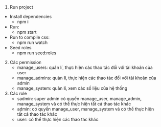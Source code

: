 1. Run project
-   Install dependencies
    -   npm i
-   Run: 
    -   npm start
-   Run to compile css:
    -   npm run watch
-   Seed roles
    -   npm run seed:roles

2. Các permission
    - manage_users: quản lí, thực hiện các thao tác đối với tài khoản của user
    - manage_admins: quản lí, thực hiện các thao tác đối với tài khoản của admin
    - manage_system: quản lí, xem các số liệu của hệ thống
3. Các role
    - sadmin: super admin có quyền manage_user, manage_admin, manage_system và có thể thực hiện tất cả thao tác khác
    - admin: có quyền manage_user, manage_system và có thể thực hiện tất cả thao tác khác
    - user: có thể thực hiện các thao tác khác


